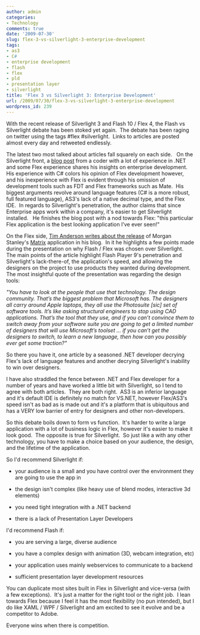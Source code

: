 ```yaml
---
author: admin
categories:
- Technology
comments: true
date: '2009-07-30'
slug: flex-3-vs-silverlight-3-enterprise-development
tags:
- as3
- C#
- enterprise development
- flash
- flex
- pld
- presentation layer
- silverlight
title: 'Flex 3 vs Silverlight 3: Enterprise Development'
url: /2009/07/30/flex-3-vs-silverlight-3-enterprise-development
wordpress_id: 239
---
```



With the recent release of Silverlight 3 and Flash 10 / Flex 4, the Flash vs Silverlight debate has been stoked yet again.  The debate has been raging on twitter using the tags #flex #silverlight.  Links to articles are posted almost every day and retweeted endlessly.

The latest two most talked about articles fall squarely on each side.   On the Silverlight front, a [blog post](http://codertron.blogspot.com/2009/05/flex-3-versus-silverlight-3-in.html) from a coder with a lot of experience in .NET and some Flex experience shares his insights on enterprise development.  His experience with C# colors his opinion of Flex development however, and his inexperience with Flex is evident through his omission of development tools such as FDT and Flex frameworks such as Mate.  His biggest arguments revolve around language features (C# is a more robust, full featured language), AS3's lack of a native decimal type, and the Flex IDE.  In regards to Silverlight's penetration, the author claims that since Enterprise apps work within a company, it's easier to get Silverlight installed.   He finishes the blog post with a nod towards Flex: "this particular Flex application is the best looking application I’ve ever seen!"

On the Flex side, [Tim Anderson writes about the release](http://www.itwriting.com/blog/1655-morgan-stanley-why-we-didnt-use-silverlight-for-matrix.html) of Morgan Stanley's [Matrix](http://www.morganstanley.com/matrixinfo/) application in his blog.  In it he highlights a few points made during the presentation on why Flash / Flex was chosen over Silverlight.  The main points of the article highlight Flash Player 9's penetration and Silverlight's lack-there-of, the application's speed, and allowing the designers on the project to use products they wanted during development.   The most insightful quote of the presentation was regarding the design tools:

_"You have to look at the people that use that technology. The design community. That’s the biggest problem that Microsoft has. The designers all carry around Apple laptops, they all use the Photosuite [sic] set of software tools. It’s like asking structural engineers to stop using CAD applications. That’s the tool that they use, and if you can’t convince them to switch away from your software suite you are going to get a limited number of designers that will use Microsoft’s toolset … if you can’t get the designers to switch, to learn a new language, then how can you possibly ever get some traction?"_

So there you have it, one article by a seasoned .NET developer decrying Flex's lack of language features and another decrying Silverlight's inability to win over designers.

I have also straddled the fence between .NET and Flex developer for a number of years and have worked a little bit with Silverlight, so I tend to agree with both articles.  They are both right.  AS3 is an inferior language and it's default IDE is definitely no match for VS.NET, however Flex/AS3's speed isn't as bad as is made out and it's a platform that is ubiquitous and has a VERY low barrier of entry for designers and other non-developers.

So this debate boils down to form vs function.  It's harder to write a large application with a lot of business logic in Flex, however it's easier to make it look good.  The opposite is true for Silverlight.  So just like a with any other technology, you have to make a choice based on your audience, the design, and the lifetime of the application.

So I'd recommend Silverlight if:



	
  * your audience is a small and you have control over the environment they are going to use the app in

	
  * the design isn't complex (like heavy use of blend modes, interactive 3d elements)

	
  * you need tight integration with a .NET backend

	
  * there is a lack of Presentation Layer Developers


I'd recommend Flash if:

	
  * you are serving a large, diverse audience

	
  * you have a complex design with animation (3D, webcam integration, etc)

	
  * your application uses mainly webservices to communicate to a backend

	
  * sufficient presentation layer development resources


You can duplicate most sites built in Flex in Silverlight and vice-versa (with a few exceptions).  It's just a matter for the right tool or the right job.  I lean towards Flex because I feel it has the most flexibility (no pun intended), but I do like XAML / WPF / Silverlight and am excited to see it evolve and be a competitor to Adobe.

Everyone wins when there is competition.
